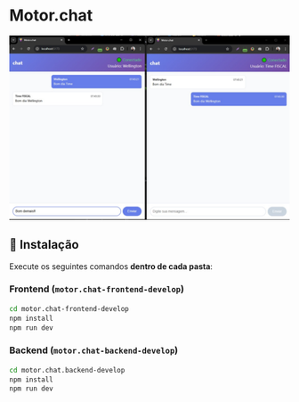 # Motor.chat

![Visual do projeto](./img.jpg)

## 🚀 Instalação

Execute os seguintes comandos **dentro de cada pasta**:

### Frontend (`motor.chat-frontend-develop`)

```bash
cd motor.chat-frontend-develop
npm install
npm run dev
```


### Backend (`motor.chat-backend-develop`)

```bash
cd motor.chat.backend-develop
npm install
npm run dev
```